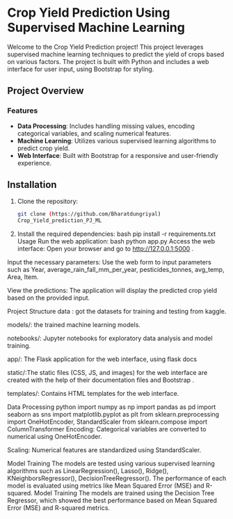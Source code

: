 # Crop Yield Prediction Using Supervised Machine Learning

Welcome to the Crop Yield Prediction project! This project leverages supervised machine learning techniques to predict the yield of crops based on various factors. The project is built with Python and includes a web interface for user input, using Bootstrap for styling.

## Project Overview

### **Features**

- **Data Processing**: Includes handling missing values, encoding categorical variables, and scaling numerical features.
- **Machine Learning**: Utilizes various supervised learning algorithms to predict crop yield.
- **Web Interface**: Built with Bootstrap for a responsive and user-friendly experience.

## Installation

1. Clone the repository:
   ```bash
   git clone (https://github.com/Bharatdungriyal)
   Crop_Yield_prediction_PJ_ML
2. Install the required dependencies:
bash
pip install -r requirements.txt
Usage
Run the web application:
bash
python app.py
Access the web interface: Open your browser and go to http://127.0.0.1:5000 .

Input the necessary parameters: Use the web form to input parameters such as Year,	average_rain_fall_mm_per_year,	pesticides_tonnes,	avg_temp,	Area,	Item.

View the predictions: The application will display the predicted crop yield based on the provided input.

Project Structure
data : got the datasets for training and testing from kaggle.

models/: the trained machine learning models.

notebooks/: Jupyter notebooks for exploratory data analysis and model training.

app/: The Flask application for the web interface, using flask docs

static/:The static files (CSS, JS, and images) for the web interface are created with the help of their documentation files and Bootstrap .

templates/: Contains HTML templates for the web interface.

Data Processing
python
import numpy as np
import pandas as pd
import seaborn as sns
import matplotlib.pyplot as plt
from sklearn.preprocessing import OneHotEncoder, StandardScaler
from sklearn.compose import ColumnTransformer
Encoding: Categorical variables are converted to numerical using OneHotEncoder.

Scaling: Numerical features are standardized using StandardScaler.

Model Training
The models are tested using various supervised learning algorithms such as LinearRegression(),
Lasso(),
Ridge(),
KNeighborsRegressor(),
DecisionTreeRegressor(). 
The performance of each model is evaluated using metrics like Mean Squared Error (MSE) and R-squared.
Model Training
The models are trained using the Decision Tree Regressor, which showed the best performance based on Mean Squared Error (MSE) and R-squared metrics.
